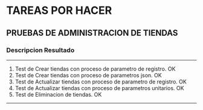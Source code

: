 # TAREAS POR HACER
## PRUEBAS DE ADMINISTRACION DE TIENDAS
### Descripcion                                                       Resultado
--------------------------------------------------------------------- ---------------------

1. Test de Crear tiendas con proceso de parametro de registro.       OK
2. Test de Crear tiendas con proceso de parametros json.             OK
3. Test de Actualizar tiendas con proceso de parametro de registro.  OK
4. Test de Actualizar tiendas con proceso de parametros unitarios.   OK
5. Test de Eliminacion de tiendas.                                   OK 
--------------------------------------------------------------------- ---------------------